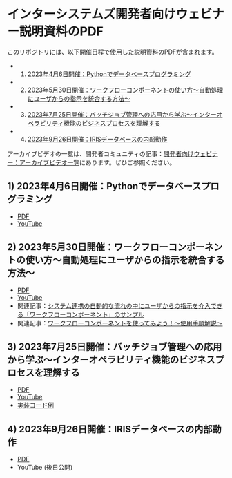 # インターシステムズ開発者向けウェビナー説明資料のPDF
このリポジトリには、以下開催日程で使用した説明資料のPDFが含まれます。

- 1) [2023年4月6日開催：Pythonでデータベースプログラミング](#1-2023年4月6日開催pythonでデータベースプログラミング)
- 2) [2023年5月30日開催：ワークフローコンポーネントの使い方～自動処理にユーザからの指示を統合する方法～](#2-2023年5月30日開催ワークフローコンポーネントの使い方自動処理にユーザからの指示を統合する方法)
- 3) [2023年7月25日開催：バッチジョブ管理への応用から学ぶ～インターオペラビリティ機能のビジネスプロセスを理解する](#3-2023年7月25日開催バッチジョブ管理への応用から学ぶインターオペラビリティ機能のビジネスプロセスを理解する)
- 4) [2023年9月26日開催：IRISデータベースの内部動作](#4-2023年9月26日開催irisデータベースの内部動作)

アーカイブビデオの一覧は、開発者コミュニティの記事：[開発者向けウェビナー：アーカイブビデオ一覧](https://jp.community.intersystems.com/node/540401)にあります。ぜひご参照ください。

## 1) 2023年4月6日開催：Pythonでデータベースプログラミング
- [PDF](20230426-EmbeddedPython-web.pdf)
- [YouTube](https://www.youtube.com/watch?v=fMxWwf3alNY&list=PLzSN_5VbNaxB39_H2QMMEG_EsNEFc0ASz&index=2)

## 2) 2023年5月30日開催：ワークフローコンポーネントの使い方～自動処理にユーザからの指示を統合する方法～
- [PDF](20230530-WorkFlowComponent.pdf)
- [YouTube](https://www.youtube.com/watch?v=gfJqIHDMBuM&list=PLzSN_5VbNaxB39_H2QMMEG_EsNEFc0ASz&index=3)
- 関連記事：[システム連携の自動的な流れの中にユーザからの指示を介入できる「ワークフローコンポーネント」のサンプル](https://jp.community.intersystems.com/node/542931)
- 関連記事：[ワークフローコンポーネントを使ってみよう！～使用手順解説～](https://jp.community.intersystems.com/node/543006)

## 3) 2023年7月25日開催：バッチジョブ管理への応用から学ぶ～インターオペラビリティ機能のビジネスプロセスを理解する
- [PDF](20230721-ApplicationOfBatchJobManagement.pdf)
- [YouTube](https://www.youtube.com/watch?v=RUxeT4cTy4k&list=PLzSN_5VbNaxB39_H2QMMEG_EsNEFc0ASz&index=5)
- [実装コード例](https://github.com/IRISMeister/jobmanagement)

## 4) 2023年9月26日開催：IRISデータベースの内部動作
- [PDF](20230926-DBInternalPerformance.pdf)
- YouTube (後日公開)

